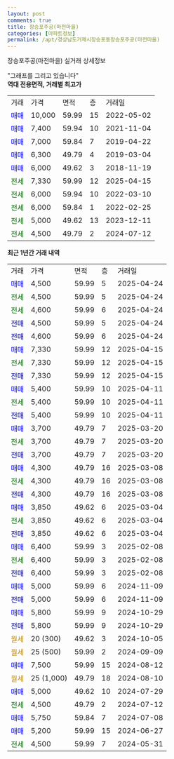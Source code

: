 ```yaml
---
layout: post
comments: true
title: 장승포주공(마전마을)
categories: [아파트정보]
permalink: /apt/경상남도거제시장승포동장승포주공(마전마을)
---
```


장승포주공(마전마을) 실거래 상세정보

<script type="text/javascript">
  google.charts.load('current', {'packages':['line', 'corechart']});
  google.charts.setOnLoadCallback(drawChart);

  function drawChart() {
    var data = new google.visualization.DataTable();
    data.addColumn('date', '거래일');
    data.addColumn('number', "매매");
    data.addColumn('number', "전세");
    data.addColumn('number', "전매");

    data.addRows([[new Date(Date.parse("2025-04-24")), 4500, null, null], [new Date(Date.parse("2025-04-24")), null, 4500, null], [new Date(Date.parse("2025-04-24")), null, 4600, null], [new Date(Date.parse("2025-04-24")), null, null, 4500], [new Date(Date.parse("2025-04-24")), null, null, 4600], [new Date(Date.parse("2025-04-15")), 7330, null, null], [new Date(Date.parse("2025-04-15")), null, 7330, null], [new Date(Date.parse("2025-04-15")), null, null, 7330], [new Date(Date.parse("2025-04-11")), 5400, null, null], [new Date(Date.parse("2025-04-11")), null, 5400, null], [new Date(Date.parse("2025-04-11")), null, null, 5400], [new Date(Date.parse("2025-03-20")), 3700, null, null], [new Date(Date.parse("2025-03-20")), null, 3700, null], [new Date(Date.parse("2025-03-20")), null, null, 3700], [new Date(Date.parse("2025-03-08")), 4300, null, null], [new Date(Date.parse("2025-03-08")), null, 4300, null], [new Date(Date.parse("2025-03-08")), null, null, 4300], [new Date(Date.parse("2025-03-04")), 3850, null, null], [new Date(Date.parse("2025-03-04")), null, 3850, null], [new Date(Date.parse("2025-03-04")), null, null, 3850], [new Date(Date.parse("2025-02-08")), 6400, null, null], [new Date(Date.parse("2025-02-08")), null, 6400, null], [new Date(Date.parse("2025-02-08")), null, null, 6400], [new Date(Date.parse("2024-11-09")), 5000, null, null], [new Date(Date.parse("2024-11-09")), null, null, 5000], [new Date(Date.parse("2024-10-29")), 5800, null, null], [new Date(Date.parse("2024-10-29")), null, null, 5800], [new Date(Date.parse("2024-10-05")), null, null, null], [new Date(Date.parse("2024-09-09")), null, null, null], [new Date(Date.parse("2024-08-12")), 7500, null, null], [new Date(Date.parse("2024-08-10")), null, null, null], [new Date(Date.parse("2024-07-29")), 5000, null, null], [new Date(Date.parse("2024-07-12")), null, 4500, null], [new Date(Date.parse("2024-07-08")), 5750, null, null], [new Date(Date.parse("2024-06-27")), 5200, null, null], [new Date(Date.parse("2024-05-31")), null, 4500, null]]);

    var options = {
      hAxis: {
        format: 'yyyy/MM/dd'
      },    
      lineWidth: 0,
      pointsVisible: true,    
      title: '최근 1년간 유형별 실거래가 분포',
      legend: { position: 'bottom' }
    };

    var formatter = new google.visualization.NumberFormat({pattern:'###,###'} );
    formatter.format(data, 1);
    formatter.format(data, 2);
    
    setTimeout(function() {
        var chart = new google.visualization.LineChart(document.getElementById('columnchart_material'));
        chart.draw(data, (options));
        document.getElementById('loading').style.display = 'none';
    }, 200);
  }
</script>


<div id="loading" style="z-index:20; display: block; margin-left: 0px">"그래프를 그리고 있습니다"</div>
<div id="columnchart_material" style="width: 95%; margin-left: 0px; display: block"></div>
<!-- contents start -->
<b>역대 전용면적, 거래별 최고가</b>
<table class="sortable">
    <tr>
      <td>거래</td>
      <td>가격</td>
      <td>면적</td>
      <td>층</td>
      <td>거래일</td>
    </tr>
        <tr>
          <td><a style="color: blue">매매</a></td>
          <td>10,000</td>
          <td>59.99</td>
          <td>15</td>
          <td>2022-05-02</td>
        </tr>            <tr>
          <td><a style="color: blue">매매</a></td>
          <td>7,400</td>
          <td>59.94</td>
          <td>10</td>
          <td>2021-11-04</td>
        </tr>            <tr>
          <td><a style="color: blue">매매</a></td>
          <td>7,000</td>
          <td>59.84</td>
          <td>7</td>
          <td>2019-04-22</td>
        </tr>            <tr>
          <td><a style="color: blue">매매</a></td>
          <td>6,300</td>
          <td>49.79</td>
          <td>4</td>
          <td>2019-03-04</td>
        </tr>            <tr>
          <td><a style="color: blue">매매</a></td>
          <td>6,000</td>
          <td>49.62</td>
          <td>3</td>
          <td>2018-11-19</td>
        </tr>        
        <tr>
              <td><a style="color: darkgreen">전세</a></td>
              <td>7,330</td>
              <td>59.99</td>
              <td>12</td>
              <td>2025-04-15</td>
            </tr>            <tr>
              <td><a style="color: darkgreen">전세</a></td>
              <td>6,000</td>
              <td>59.94</td>
              <td>10</td>
              <td>2022-03-10</td>
            </tr>            <tr>
              <td><a style="color: darkgreen">전세</a></td>
              <td>6,000</td>
              <td>59.84</td>
              <td>1</td>
              <td>2022-02-25</td>
            </tr>            <tr>
              <td><a style="color: darkgreen">전세</a></td>
              <td>5,000</td>
              <td>49.62</td>
              <td>13</td>
              <td>2023-12-11</td>
            </tr>            <tr>
              <td><a style="color: darkgreen">전세</a></td>
              <td>4,500</td>
              <td>49.79</td>
              <td>2</td>
              <td>2024-07-12</td>
            </tr>        
    
</table>

<b>최근 1년간 거래 내역</b>

<table class="sortable">
    <tr>
      <td>거래</td>
      <td>가격</td>
      <td>면적</td>
      <td>층</td>
      <td>거래일</td>
    </tr>
    <tr>
      <td><a style="color: blue">매매</a></td>
      <td>4,500</td>
      <td>59.99</td>
      <td>5</td>
      <td>2025-04-24</td>
    </tr>          <tr>
      <td><a style="color: darkgreen">전세</a></td>
      <td>4,500</td>
      <td>59.99</td>
      <td>5</td>
      <td>2025-04-24</td>
    </tr>          <tr>
      <td><a style="color: darkgreen">전세</a></td>
      <td>4,600</td>
      <td>59.99</td>
      <td>6</td>
      <td>2025-04-24</td>
    </tr>          <tr>
      <td><a style="color: darkblue">전매</a></td>
      <td>4,500</td>
      <td>59.99</td>
      <td>5</td>
      <td>2025-04-24</td>
    </tr>          <tr>
      <td><a style="color: darkblue">전매</a></td>
      <td>4,600</td>
      <td>59.99</td>
      <td>6</td>
      <td>2025-04-24</td>
    </tr>          <tr>
      <td><a style="color: blue">매매</a></td>
      <td>7,330</td>
      <td>59.99</td>
      <td>12</td>
      <td>2025-04-15</td>
    </tr>          <tr>
      <td><a style="color: darkgreen">전세</a></td>
      <td>7,330</td>
      <td>59.99</td>
      <td>12</td>
      <td>2025-04-15</td>
    </tr>          <tr>
      <td><a style="color: darkblue">전매</a></td>
      <td>7,330</td>
      <td>59.99</td>
      <td>12</td>
      <td>2025-04-15</td>
    </tr>          <tr>
      <td><a style="color: blue">매매</a></td>
      <td>5,400</td>
      <td>59.99</td>
      <td>10</td>
      <td>2025-04-11</td>
    </tr>          <tr>
      <td><a style="color: darkgreen">전세</a></td>
      <td>5,400</td>
      <td>59.99</td>
      <td>10</td>
      <td>2025-04-11</td>
    </tr>          <tr>
      <td><a style="color: darkblue">전매</a></td>
      <td>5,400</td>
      <td>59.99</td>
      <td>10</td>
      <td>2025-04-11</td>
    </tr>          <tr>
      <td><a style="color: blue">매매</a></td>
      <td>3,700</td>
      <td>49.79</td>
      <td>7</td>
      <td>2025-03-20</td>
    </tr>          <tr>
      <td><a style="color: darkgreen">전세</a></td>
      <td>3,700</td>
      <td>49.79</td>
      <td>7</td>
      <td>2025-03-20</td>
    </tr>          <tr>
      <td><a style="color: darkblue">전매</a></td>
      <td>3,700</td>
      <td>49.79</td>
      <td>7</td>
      <td>2025-03-20</td>
    </tr>          <tr>
      <td><a style="color: blue">매매</a></td>
      <td>4,300</td>
      <td>49.79</td>
      <td>16</td>
      <td>2025-03-08</td>
    </tr>          <tr>
      <td><a style="color: darkgreen">전세</a></td>
      <td>4,300</td>
      <td>49.79</td>
      <td>16</td>
      <td>2025-03-08</td>
    </tr>          <tr>
      <td><a style="color: darkblue">전매</a></td>
      <td>4,300</td>
      <td>49.79</td>
      <td>16</td>
      <td>2025-03-08</td>
    </tr>          <tr>
      <td><a style="color: blue">매매</a></td>
      <td>3,850</td>
      <td>49.62</td>
      <td>6</td>
      <td>2025-03-04</td>
    </tr>          <tr>
      <td><a style="color: darkgreen">전세</a></td>
      <td>3,850</td>
      <td>49.62</td>
      <td>6</td>
      <td>2025-03-04</td>
    </tr>          <tr>
      <td><a style="color: darkblue">전매</a></td>
      <td>3,850</td>
      <td>49.62</td>
      <td>6</td>
      <td>2025-03-04</td>
    </tr>          <tr>
      <td><a style="color: blue">매매</a></td>
      <td>6,400</td>
      <td>59.99</td>
      <td>3</td>
      <td>2025-02-08</td>
    </tr>          <tr>
      <td><a style="color: darkgreen">전세</a></td>
      <td>6,400</td>
      <td>59.99</td>
      <td>3</td>
      <td>2025-02-08</td>
    </tr>          <tr>
      <td><a style="color: darkblue">전매</a></td>
      <td>6,400</td>
      <td>59.99</td>
      <td>3</td>
      <td>2025-02-08</td>
    </tr>          <tr>
      <td><a style="color: blue">매매</a></td>
      <td>5,000</td>
      <td>59.99</td>
      <td>6</td>
      <td>2024-11-09</td>
    </tr>          <tr>
      <td><a style="color: darkblue">전매</a></td>
      <td>5,000</td>
      <td>59.99</td>
      <td>6</td>
      <td>2024-11-09</td>
    </tr>          <tr>
      <td><a style="color: blue">매매</a></td>
      <td>5,800</td>
      <td>59.99</td>
      <td>9</td>
      <td>2024-10-29</td>
    </tr>          <tr>
      <td><a style="color: darkblue">전매</a></td>
      <td>5,800</td>
      <td>59.99</td>
      <td>9</td>
      <td>2024-10-29</td>
    </tr>          <tr>
      <td><a style="color: darkgoldenrod">월세</a></td>
      <td>20 (300)</td>
      <td>49.62</td>
      <td>3</td>
      <td>2024-10-05</td>
    </tr>          <tr>
      <td><a style="color: darkgoldenrod">월세</a></td>
      <td>25 (500)</td>
      <td>59.99</td>
      <td>2</td>
      <td>2024-09-09</td>
    </tr>          <tr>
      <td><a style="color: blue">매매</a></td>
      <td>7,500</td>
      <td>59.99</td>
      <td>15</td>
      <td>2024-08-12</td>
    </tr>          <tr>
      <td><a style="color: darkgoldenrod">월세</a></td>
      <td>25 (1,000)</td>
      <td>49.79</td>
      <td>18</td>
      <td>2024-08-10</td>
    </tr>          <tr>
      <td><a style="color: blue">매매</a></td>
      <td>5,000</td>
      <td>49.62</td>
      <td>10</td>
      <td>2024-07-29</td>
    </tr>          <tr>
      <td><a style="color: darkgreen">전세</a></td>
      <td>4,500</td>
      <td>49.79</td>
      <td>2</td>
      <td>2024-07-12</td>
    </tr>          <tr>
      <td><a style="color: blue">매매</a></td>
      <td>5,750</td>
      <td>59.84</td>
      <td>7</td>
      <td>2024-07-08</td>
    </tr>          <tr>
      <td><a style="color: blue">매매</a></td>
      <td>5,200</td>
      <td>59.99</td>
      <td>15</td>
      <td>2024-06-27</td>
    </tr>          <tr>
      <td><a style="color: darkgreen">전세</a></td>
      <td>4,500</td>
      <td>59.99</td>
      <td>7</td>
      <td>2024-05-31</td>
    </tr>      </table>
<!-- contents end -->    

